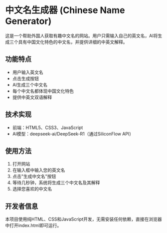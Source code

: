 # 中文名生成器 (Chinese Name Generator)

这是一个帮助外国人获取有趣中文名的网站。用户只需输入自己的英文名，AI将生成三个具有中国文化特色的中文名，并提供详细的中英文解释。

## 功能特点

- 用户输入英文名
- 点击生成按钮
- AI生成三个中文名
- 每个中文名都体现中国文化特色
- 提供中英文双语解释

## 技术实现

- 前端：HTML5、CSS3、JavaScript
- AI模型：deepseek-ai/DeepSeek-R1（通过SiliconFlow API）

## 使用方法

1. 打开网站
2. 在输入框中输入您的英文名
3. 点击"生成中文名"按钮
4. 等待几秒钟，系统将生成三个中文名及其解释
5. 选择您喜欢的中文名

## 开发者信息

本项目使用纯HTML、CSS和JavaScript开发，无需安装任何依赖，直接在浏览器中打开index.html即可运行。